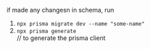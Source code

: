  if made any changesn in schema, run
1. ```npx prisma migrate dev --name "some-name"```
2. ```npx prisma generate```  
// to generate the prisma client